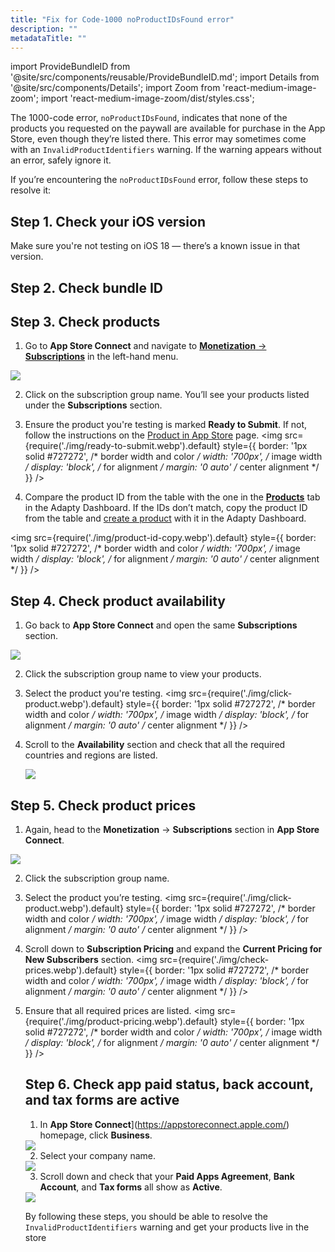 ```yaml
---
title: "Fix for Code-1000 noProductIDsFound error"
description: ""
metadataTitle: ""
---
```


import ProvideBundleID from '@site/src/components/reusable/ProvideBundleID.md';
import Details from '@site/src/components/Details';
import Zoom from 'react-medium-image-zoom';
import 'react-medium-image-zoom/dist/styles.css';

The 1000-code error, `noProductIDsFound`, indicates that none of the products you requested on the paywall are available for purchase in the App Store, even though they’re listed there. This error may sometimes come with an `InvalidProductIdentifiers` warning. If the warning appears without an error, safely ignore it.

If you’re encountering the `noProductIDsFound` error, follow these steps to resolve it:

## Step 1. Check your iOS version

Make sure you're not testing on iOS 18 — there’s a known issue in that version.
## Step 2. Check bundle ID

<ProvideBundleID />

## Step 3. Check products

1. Go to **App Store Connect** and navigate to [**Monetization** → **Subscriptions**](https://appstoreconnect.apple.com/apps/6477523342/distribution/subscriptions) in the left-hand menu.

<Zoom>
 <img src={require('./img/subscription_group_open.webp').default}
 style={{
   border: '1px solid #727272', /* border width and color */
   width: '700px', /* image width */
   display: 'block', /* for alignment */
   margin: '0 auto' /* center alignment */
 }}
  />
</Zoom>

2. Click on the subscription group name. You’ll see your products listed under the **Subscriptions** section.

3. Ensure the product you're testing is marked **Ready to Submit**. If not, follow the instructions on the [Product in App Store](app-store-products) page.
    <Zoom>
   <img src={require('./img/ready-to-submit.webp').default}
      style={{
        border: '1px solid #727272', /* border width and color */
        width: '700px', /* image width */
        display: 'block', /* for alignment */
        margin: '0 auto' /* center alignment */
      }}
    />
    </Zoom>

4. Compare the product ID from the table with the one in the [**Products**](https://app.adapty.io/products) tab in the Adapty Dashboard. If the IDs don’t match, copy the product ID from the table and [create a product](create-product) with it in the Adapty Dashboard.

  <Zoom>

 <img src={require('./img/product-id-copy.webp').default}
 style={{
   border: '1px solid #727272', /* border width and color */
   width: '700px', /* image width */
   display: 'block', /* for alignment */
   margin: '0 auto' /* center alignment */
 }}
/>
</Zoom>



## Step 4. Check product availability

1. Go back to **App Store Connect** and open the same **Subscriptions** section.

 <Zoom>
   <img src={require('./img/subscription_group_open.webp').default}
   style={{
     border: '1px solid #727272', /* border width and color */
     width: '700px', /* image width */
     display: 'block', /* for alignment */
     margin: '0 auto' /* center alignment */
   }}
    />
 </Zoom>

2. Click the subscription group name to view your products.

3. Select the product you're testing.
   <Zoom>
   <img src={require('./img/click-product.webp').default}
    style={{
      border: '1px solid #727272', /* border width and color */
      width: '700px', /* image width */
      display: 'block', /* for alignment */
      margin: '0 auto' /* center alignment */
    }}
     />
     </Zoom>

4. Scroll to the **Availability** section and check that all the required countries and regions are listed. 

   <Zoom>
   <img src={require('./img/product-availability.webp').default}
    style={{
      border: '1px solid #727272', /* border width and color */
      width: '700px', /* image width */
      display: 'block', /* for alignment */
      margin: '0 auto' /* center alignment */
    }}
     />
     </Zoom>

## Step 5. Check product prices

1. Again, head to the **Monetization** → **Subscriptions** section in **App Store Connect**.

 <Zoom>
   <img src={require('./img/subscription_group_open.webp').default}
   style={{
     border: '1px solid #727272', /* border width and color */
     width: '700px', /* image width */
     display: 'block', /* for alignment */
     margin: '0 auto' /* center alignment */
   }}
    />
 </Zoom>

2. Click the subscription group name.

3. Select the product you’re testing.
    <Zoom>
    <img src={require('./img/click-product.webp').default}
    style={{
      border: '1px solid #727272', /* border width and color */
      width: '700px', /* image width */
      display: 'block', /* for alignment */
      margin: '0 auto' /* center alignment */
    }}
    />
    </Zoom>

4. Scroll down to **Subscription Pricing** and expand the **Current Pricing for New Subscribers** section.
    <Zoom>
    <img src={require('./img/check-prices.webp').default}
    style={{
      border: '1px solid #727272', /* border width and color */
      width: '700px', /* image width */
      display: 'block', /* for alignment */
      margin: '0 auto' /* center alignment */
    }}
    />
    </Zoom>

5. Ensure that all required prices are listed.
    <Zoom>
    <img src={require('./img/product-pricing.webp').default}
    style={{
      border: '1px solid #727272', /* border width and color */
      width: '700px', /* image width */
      display: 'block', /* for alignment */
      margin: '0 auto' /* center alignment */
    }}
    />
    </Zoom>

    

    ## Step 6. Check app paid status, back account, and tax forms are active

    1. In **App Store Connect**](https://appstoreconnect.apple.com/) homepage, click **Business**.

    <Zoom>
      <img src={require('./img/business.webp').default}
    style={{
      border: '1px solid #727272', /* border width and color */
      width: '700px', /* image width */
      display: 'block', /* for alignment */
      margin: '0 auto' /* center alignment */
    }}
    />
    </Zoom>

    2. Select your company name.

    <Zoom>
      <img src={require('./img/business-name.webp').default}
    style={{
      border: '1px solid #727272', /* border width and color */
      width: '700px', /* image width */
      display: 'block', /* for alignment */
      margin: '0 auto' /* center alignment */
    }}
    />
    </Zoom>

    3. Scroll down and check that your **Paid Apps Agreement**, **Bank Account**, and **Tax forms** all show as **Active**.

    <Zoom>
      <img src={require('./img/appstore-connect-status.webp').default}
    style={{
      border: '1px solid #727272', /* border width and color */
      width: '700px', /* image width */
      display: 'block', /* for alignment */
      margin: '0 auto' /* center alignment */
    }}
    />
    </Zoom>

    By following these steps, you should be able to resolve the `InvalidProductIdentifiers` warning and get your products live in the store
